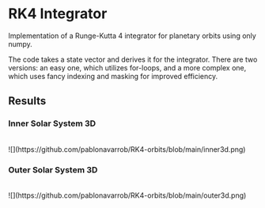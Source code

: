 # RK4 Integrator
Implementation of a Runge-Kutta 4 integrator for planetary orbits using only numpy. 

The code takes a state vector and derives it for the integrator. There are two versions: an easy one, which utilizes for-loops, and a more complex one, which uses fancy indexing and masking for improved efficiency. 

## Results

### Inner Solar System 3D

<br>
![](https://github.com/pablonavarrob/RK4-orbits/blob/main/inner3d.png)
<br>

### Outer Solar System 3D

<br>
![](https://github.com/pablonavarrob/RK4-orbits/blob/main/outer3d.png)
<br>
